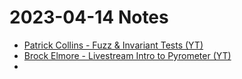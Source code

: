 # 2023-04-14 Notes

- [Patrick Collins - Fuzz & Invariant Tests (YT)](https://www.youtube.com/watch?v=juyY-CTolac)
- [Brock Elmore - Livestream Intro to Pyrometer (YT)](https://www.youtube.com/watch?v=4UDhGpXcd94)
- 